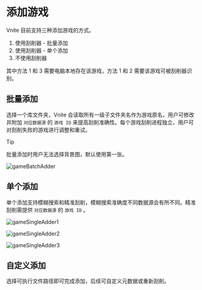 # 添加游戏

Vnite 目前支持三种添加游戏的方式。

1. 使用刮削器 - 批量添加
2. 使用刮削器 - 单个添加
3. 不使用刮削器

其中方法 1 和 3 需要电脑本地存在该游戏，方法 1 和 2 需要该游戏可被刮削器识别。

## 批量添加

选择一个库文件夹，Vnite 会读取所有一级子文件夹名作为游戏原名，用户可修改并附加 `对应数据源` 的 `游戏 ID` 来提高刮削准确性。每个游戏刮削进程独立，用户可对刮削失败的游戏进行调整和重试。

> [!TIP]
> 批量添加时用户无法选择背景图，默认使用第一张。

![gameBatchAdder](https://img.timero.xyz/i/2024/12/09/6756aa3c961e0.png)

## 单个添加

单个添加支持模糊搜索和精准刮削，模糊搜索准确度不同数据源会有所不同。精准刮削需提供 `对应数据源` 的 `游戏 ID` 。

![gameSingleAdder1](https://img.timero.xyz/i/2024/12/09/6756abba60f0a.png)

![gameSingleAdder2](https://img.timero.xyz/i/2024/12/09/6756abe2630a8.png)

![gameSingleAdder3](https://img.timero.xyz/i/2024/12/09/6756abf9dc435.png)

## 自定义添加

选择可执行文件路径即可完成添加，后续可自定义元数据或重新刮削。
